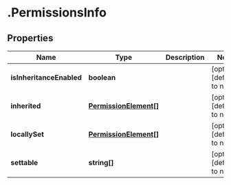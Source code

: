 # .PermissionsInfo

## Properties
Name | Type | Description | Notes
------------ | ------------- | ------------- | -------------
**isInheritanceEnabled** | **boolean** |  | [optional] [default to null]
**inherited** | [**PermissionElement[]**](PermissionElement.md) |  | [optional] [default to null]
**locallySet** | [**PermissionElement[]**](PermissionElement.md) |  | [optional] [default to null]
**settable** | **string[]** |  | [optional] [default to null]


